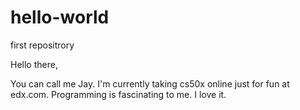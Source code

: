# hello-world
first repositrory

Hello there,

You can call me Jay. I'm currently taking cs50x online just for fun at edx.com. Programming is fascinating to me. I love it.
